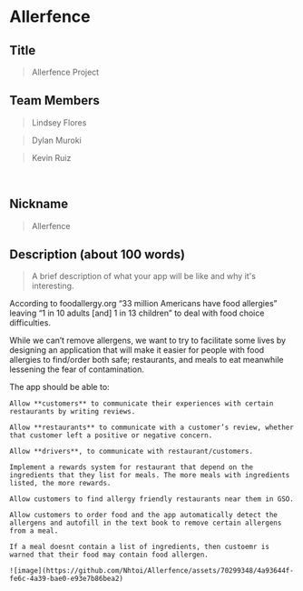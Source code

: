 # Allerfence

## Title 

> Allerfence Project

## Team Members 

> Lindsey Flores 

> Dylan Muroki 

> Kevin Ruiz  

  

## Nickname 

>  Allerfence

 
## Description (about 100 words) 

> A brief description of what your app will be like and why it's interesting. 

According to foodallergy.org “33 million Americans have food allergies” leaving “1 in 10 adults [and] 1 in 13 children” to deal with food choice difficulties.  

While we can’t remove allergens, we want to try to facilitate some lives by designing an application that will make it easier for people with food allergies to find/order both safe; restaurants, and meals to eat meanwhile lessening the fear of contamination. 

The app should be able to: 

    Allow **customers** to communicate their experiences with certain restaurants by writing reviews.
    
    Allow **restaurants** to communicate with a customer’s review, whether that customer left a positive or negative concern. 

    Allow **drivers**, to communicate with restaurant/customers.

    Implement a rewards system for restaurant that depend on the ingredients that they list for meals. The more meals with ingredients listed, the more rewards.

    Allow customers to find allergy friendly restaurants near them in GSO.

    Allow customers to order food and the app automatically detect the allergens and autofill in the text book to remove certain allergens from a meal.

    If a meal doesnt contain a list of ingredients, then custoemr is warned that their food may contain food allergen.

    ![image](https://github.com/Nhtoi/Allerfence/assets/70299348/4a93644f-fe6c-4a39-bae0-e93e7b86bea2)

    

